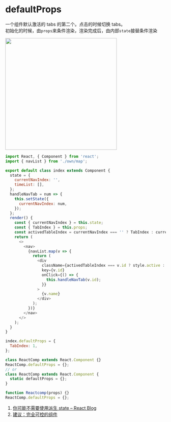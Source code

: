 # defaultProps

一个组件默认激活的 tabs 的第二个。点击的时候切换 tabs。  
初始化的时候，由`props`来条件渲染，渲染完成后，由内部`state`接替条件渲染

<!--
<img src="https://loremxuetengfei.oss-cn-beijing.aliyuncs.com/2018-08-28 00_53_22.gif"  width="550px"> -->

<img src='https://loremxuetengfei.oss-cn-beijing.aliyuncs.com/defaultProps-1554742482.jpg' width="350px">

```javascript
import React, { Component } from 'react';
import { navList } from './own/map';

export default class index extends Component {
  state = {
    currentNavIndex: '',
    timeList: [],
  };
  handleNavTab = num => {
    this.setState({
      currentNavIndex: num,
    });
  };
  render() {
    const { currentNavIndex } = this.state;
    const { TabIndex } = this.props;
    const activedTableIndex = currentNavIndex === '' ? TabIndex : currentNavIndex;
    return (
      <>
        <nav>
          {navList.map(v => {
            return (
              <div
                className={activedTableIndex === v.id ? style.active : ''}
                key={v.id}
                onClick={() => {
                  this.handleNavTab(v.id);
                }}
              >
                {v.name}
              </div>
            );
          })}
        </nav>
      </>
    );
  }
}

index.defaultProps = {
  TabIndex: 1,
};
```

```javascript
class ReactComp extends React.Component {}
ReactComp.defaultProps = {};
// or
class ReactComp extends React.Component {
  static defaultProps = {};
}
```

```javascript
function Reactcomp(props) {}
ReactComp.defaultProps = {};
```

1. [你可能不需要使用派生 state – React Blog](https://zh-hans.reactjs.org/blog/2018/06/07/you-probably-dont-need-derived-state.html)
2. [建议：完全可控的组件](https://zh-hans.reactjs.org/blog/2018/06/07/you-probably-dont-need-derived-state.html#preferred-solutions)
